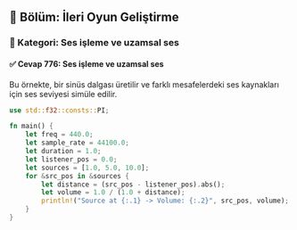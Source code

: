 ## 📘 Bölüm: İleri Oyun Geliştirme  
### 🔹 Kategori: Ses işleme ve uzamsal ses  
#### ✅ Cevap 776: Ses işleme ve uzamsal ses

Bu örnekte, bir sinüs dalgası üretilir ve farklı mesafelerdeki ses kaynakları için ses seviyesi simüle edilir.

```rust
use std::f32::consts::PI;

fn main() {
    let freq = 440.0;
    let sample_rate = 44100.0;
    let duration = 1.0;
    let listener_pos = 0.0;
    let sources = [1.0, 5.0, 10.0];
    for &src_pos in &sources {
        let distance = (src_pos - listener_pos).abs();
        let volume = 1.0 / (1.0 + distance);
        println!("Source at {:.1} -> Volume: {:.2}", src_pos, volume);
    }
}
```
